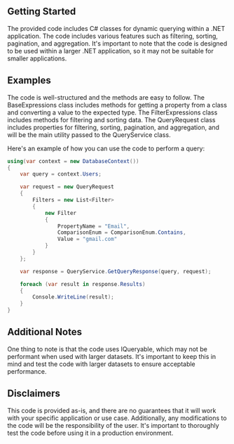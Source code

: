 ## Getting Started 
The provided code includes C# classes for dynamic querying within a .NET application. The code includes various features such as filtering, sorting, pagination, and aggregation. It's important to note that the code is designed to be used within a larger .NET application, so it may not be suitable for smaller applications.

## Examples 
The code is well-structured and the methods are easy to follow. The BaseExpressions class includes methods for getting a property from a class and converting a value to the expected type. The FilterExpressions class includes methods for filtering and sorting data. The QueryRequest class includes properties for filtering, sorting, pagination, and aggregation, and will be the main utility passed to the QueryService class.

Here's an example of how you can use the code to perform a query:

```csharp
using(var context = new DatabaseContext())
{
    var query = context.Users;

    var request = new QueryRequest
    {
        Filters = new List<Filter>
        {
            new Filter
            {
                PropertyName = "Email",
                ComparisonEnum = ComparisonEnum.Contains,
                Value = "gmail.com"
            }
        }
    };

    var response = QueryService.GetQueryResponse(query, request);

    foreach (var result in response.Results)
    {
        Console.WriteLine(result);
    }
}
```
## Additional Notes 
One thing to note is that the code uses IQueryable, which may not be performant when used with larger datasets. It's important to keep this in mind and test the code with larger datasets to ensure acceptable performance.

## Disclaimers 
This code is provided as-is, and there are no guarantees that it will work with your specific application or use case. Additionally, any modifications to the code will be the responsibility of the user. It's important to thoroughly test the code before using it in a production environment.
